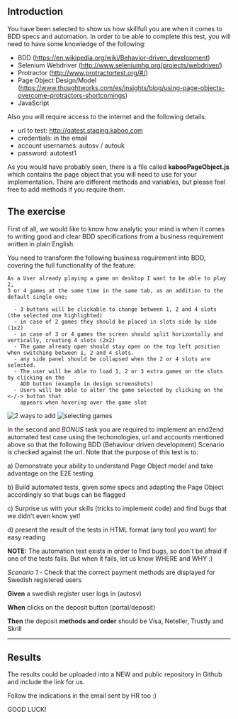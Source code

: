 ## Introduction
You have been selected to show us how skillfull you are when it comes to BDD specs and automation.
In order to be able to complete this test, you will need to have some knowledge of the following:

- BDD (https://en.wikipedia.org/wiki/Behavior-driven_development)
- Selenium Webdriver (http://www.seleniumhq.org/projects/webdriver/)
- Protractor (http://www.protractortest.org/#/)
- Page Object Design/Model (https://www.thoughtworks.com/es/insights/blog/using-page-objects-overcome-protractors-shortcomings)
- JavaScript

Also you will require access to the internet and the following details:
- url to test: http://qatest.staging.kaboo.com
- credentials: in the email
- account usernames: autosv / autouk 
- password: autotest1 

As you would have probably seen, there is a file called **kabooPageObject.js** which contains the page object that you will need to use for your implementation. There are different methods and variables, but please feel free to add methods if you require them.

## The exercise

First of all, we would like to know how analytic your mind is when it comes to writing good and clear BDD specifications from a business requirement written in plain English.

You need to transform the following business requirement into BDD, covering the full functionality of the feature:

```
As a User already playing a game on desktop I want to be able to play 2,
3 or 4 games at the same time in the same tab, as an addition to the default single one;

  - 3 buttons will be clickable to change between 1, 2 and 4 slots (the selected one highlighted)
  - in case of 2 games they should be placed in slots side by side (1x2)
  - in case of 3 or 4 games the screen should split horizontally and vertically, creating 4 slots (2x2)
  - The game already open should stay open on the top left position when switching between 1, 2 and 4 slots.
  - any side panel should be collapsed when the 2 or 4 slots are selected.
  - The user will be able to load 1, 2 or 3 extra games on the slots by clicking on the 
    ADD button (example in design screenshots)
  - Users will be able to alter the game selected by clicking on the <-/-> button that 
    appears when hovering over the game slot
```

![2 ways to add](https://cloud.githubusercontent.com/assets/12252960/19851973/dce8346e-9f60-11e6-8434-a87bb36793a8.png)
![selecting games](https://cloud.githubusercontent.com/assets/12252960/19851980/e84d8d40-9f60-11e6-967d-bbb6dfe462c3.png)


In the second and *BONUS* task you are required to implement an end2end automated test case using the techonologies, url and accounts mentioned above so that the following BDD
(Behaviour driven development) Scenario is checked against the url. Note that the purpose of this test is to:

a) Demonstrate your ability to understand Page Object model and take advantage on the E2E testing

b) Build automated tests, given some specs and adapting the Page Object accordingly so that bugs can be flagged

c) Surprise us with your skills (tricks to implement code) and find bugs that we didn't even know yet!

d) present the result of the tests in HTML format (any tool you want) for easy reading

**NOTE:** The automation test exists in order to find bugs, so don't be afraid if one of the tests fails. But when it fails, let us know WHERE and WHY :)

*Scenario 1* - Check that the correct payment methods are displayed for Swedish registered users

**Given** a swedish register user logs in (autosv)

**When** clicks on the deposit button (portal/deposit)

**Then** the deposit **methods and order** should be Visa, Neteller, Trustly and Skrill

****

## Results

The results could be uploaded into a NEW and public repository in Github and include the link for us.

Follow the indications in the email sent by HR too :)

GOOD LUCK!
